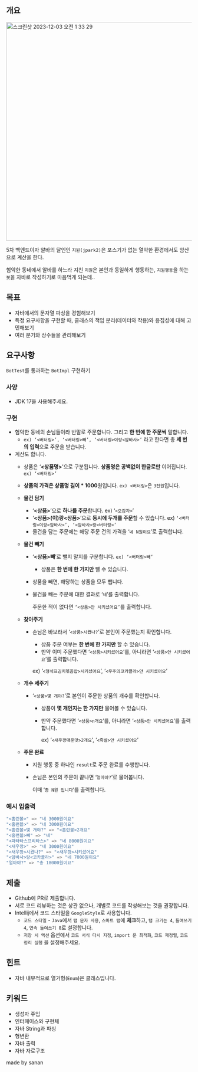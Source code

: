 ## 개요

<img width="593" alt="스크린샷 2023-12-03 오전 1 33 29" src="https://github.com/Ssuamje/cabi_on_board/assets/105692206/f48b7033-83d9-4241-8206-84fef153eb7d">

5차 백엔드이자 알바의 달인인 `지원(jpark2)`은 포스기가 없는 열악한 환경에서도 암산으로 계산을 한다. 

험악한 동네에서 알바를 하느라 지친 `지원`은 본인과 동일하게 행동하는, `지원행동`을 하는 `봇`을 자바로 작성하기로 마음먹게 되는데..

## 목표

- 자바에서의 문자열 파싱을 경험해보기
- 특정 요구사항을 구현할 때, 클래스의 책임 분리(데이터와 작용)와 응집성에 대해 고민해보기
- 여러 분기와 상수들을 관리해보기

## 요구사항

`BotTest`를 통과하는 `BotImpl` 구현하기

### 사양

- JDK 17을 사용해주세요.

### 구현

- 험악한 동네의 손님들이라 반말로 주문합니다. 그리고 **한 번에 한 주문씩** 말합니다.
    - `ex) ‘<버터링>’, ‘<버터링>빼’, ‘<버터링>이랑<암바사>’` 라고 한다면 총 **세 번의 입력**으로 주문을 받습니다.
- 계산도 합니다.
    - 상품은 ‘**<상품명>**’으로 구분됩니다. **상품명은 공백없이 한글로만** 이어집니다. `ex) ‘<버터링>’`
    - **상품의 가격은 상품명 길이 * 1000**원입니다. `ex) <버터링>`은 `3천원`입니다.
    - **물건 담기**
        - ‘**<상품>**’으로 **하나를 주문**합니다. ex) ‘`<오감자>`’
        - ‘**<상품>(이)랑<상품>**’으로 **동시에 두개를 주문**할 수 있습니다. ex) `‘<버터링>이랑<암바사>’, ‘<암바사>랑<버터링>’`
        - 물건을 담는 주문에는 해당 주문 건의 가격을 ‘`네 N원이요`’로 출력합니다.
    - **물건 빼기**
        - ‘**<상품>빼**’로 뺄지 말지를 구분합니다. `ex) ‘<버터링>빼’`
            - 상품은 **한 번에 한 가지만** 뺄 수 있습니다.
        - 상품을 빼면, 해당하는 상품을 모두 뺍니다.
        - 물건을 빼는 주문에 대한 결과로 ‘`네`’를 출력합니다.
            
            주문한 적이 없다면 `‘<상품>안 시키셨어요’`를 출력합니다.
            
    - **찾아주기**
        - 손님은 바보라서 ‘`<상품>시켰나?`’로 본인이 주문했는지 확인합니다.
            - 상품 주문 여부는 **한 번에 한 가지만** 할 수 있습니다.
            - 만약 이미 주문했다면 ‘`<상품>시키셨어요`’를, 아니라면 ‘`<상품>안 시키셨어요`’를 출력합니다.
            
            ex) ‘`<형석표김치볶음밥>시키셨어요`’, ‘`<우주의코카콜라>안 시키셨어요`’
            
    - **개수 세주기**
        - ‘`<상품>몇 개야?`’로 본인이 주문한 상품의 개수를 확인합니다.
            - 상품이 **몇 개인지는 한 가지만** 물어볼 수 있습니다.
            - 만약 주문했다면 ‘`<상품>n개요`’를, 아니라면 ‘`<상품>안 시키셨어요`’를 출력합니다.
                
                 ex) ‘`<새우깡매운맛>2개요`’, ‘`<족발>안 시키셨어요`’
                
    - **주문 완료**
        - 지원 행동 중 하나인 `result`로 주문 완료를 수행합니다.
        - 손님은 본인의 주문이 끝나면 ‘`얼마야?`’로 물어봅니다.
            
            이때 ‘`총 N원 입니다`’를 출력합니다.
            

### 예시 입출력

```java
"<홈런볼>" => "네 3000원이요"
"<홈런볼>" => "네 3000원이요"
"<홈런볼>몇 개야?" => "<홈런볼>2개요"
"<홈런볼>빼" => "네"
"<파타타스프리타스>" => "네 8000원이요"
"<새우깡>" => "네 3000원이요"
"<새우깡>시켰나?" => "<새우깡>시키셨어요"
"<암바사>랑<코카콜라>" => "네 7000원이요"
"얼마야?" => "총 18000원이요"
```

## 제출

- Github에 PR로 제출합니다.
- 서로 코드 리뷰하는 것은 상관 없으나, 개별로 코드를 작성해보는 것을 권장합니다.
- Intellij에서 코드 스타일을 `GoogleStyle`로 사용합니다.
    - `코드 스타일` - `Java`에서 `탭 문자 사용`, `스마트 탭`에 **체크**하고, `탭 크기는 4`, `들여쓰기 4`, `연속 들여쓰기 8`로 설정합니다.
    - `저장 시 액션` 옵션에서 `코드 서식 다시 지정`, `import 문 최적화`, `코드 재정렬`, `코드 정리 실행` 을 설정해주세요.

## 힌트

- 자바 내부적으로 열거형(`Enum`)은 클래스입니다.

## 키워드

- 생성자 주입
- 인터페이스와 구현체
- 자바 String과 파싱
- 형변환
- 자바 출력
- 자바 자료구조

made by sanan